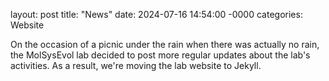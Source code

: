 layout: post
title: "News"
date: 2024-07-16 14:54:00 -0000
categories: Website

On the occasion of a picnic under the rain when there was actually no rain, the MolSysEvol lab decided to post more regular updates about the lab's activities.
As a result, we're moving the lab website to Jekyll.

